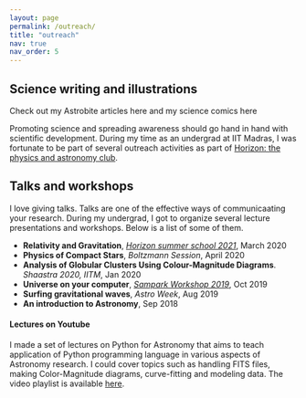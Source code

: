 ```yaml
---
layout: page
permalink: /outreach/
title: "outreach"
nav: true
nav_order: 5
---
```



<!-- **Page still under construction...**

![](https://media0.giphy.com/media/l0JMrPWRQkTeg3jjO/giphy.gif) -->


## Science writing and illustrations

Check out my Astrobite articles here 
and my science comics here









Promoting science and spreading awareness should go hand in hand with scientific development. During my time as an undergrad at IIT Madras, I was fortunate to be part of several outreach activities as part of [Horizon: the physics and astronomy club](https://horizoniitm.github.io/). 






## Talks and workshops

I love giving talks. Talks are one of the effective ways of communicaating your research. During my undergrad, I got to organize several lecture presentations and workshops. Below is a list of some of them.

- **Relativity and Gravitation**, [*Horizon summer school 2021*](https://github.com/HorizonIITM/summer-school-2021), March 2020
- **Physics of Compact Stars**, *Boltzmann Session*, April 2020
- **Analysis of Globular Clusters Using Colour-Magnitude Diagrams**. *Shaastra 2020, IITM*, Jan 2020
- **Universe on your computer**, [*Sampark Workshop 2019*](https://github.com/pranav-satheesh/Sampark_Workshop), Oct 2019
- **Surfing gravitational waves**, *Astro Week*, Aug 2019 
- **An introduction to Astronomy**, Sep 2018

#### Lectures on Youtube

I made a set of lectures on Python for Astronomy that aims to teach application of Python programming language in various aspects of Astronomy research. I could cover topics such as handling FITS files, making Color-Magnitude diagrams, curve-fitting and modeling data. The video playlist is available [here](https://youtube.com/playlist?list=PL2rHXmvrOZXbQviht65mZSOW0_s1ZPpLA).
 

<!-- 
## Trips and Observation sessions



The most fun I had during my undergrad was during our club's trip to the Vainu Bappu Observatory,   and about 3 hours drive from Chennai. A trip to VBO was an annual ritual for our club and we had lots of fun taking countless photos of the night sky, seeing Milky Way in its full glory and operating the 14-inch telescope at the observatory. 

We also keep observation session at IITM for the student body and for the general public during Shaastra (IITM's tech fest). We had over 1000 footfall for our 2018 lunar eclipse event ! Checkout the club website for [photos](https://horizoniitm.github.io/gallery/). -->